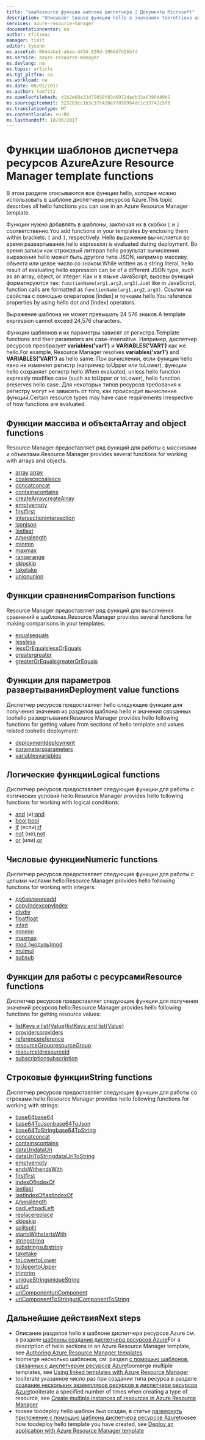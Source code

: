 ```yaml
---
title: "aaaResource функции шаблона диспетчера | Документы Microsoft"
description: "Описывает toouse функции hello в значениях tooretrieve шаблона диспетчера ресурсов Azure, работы со строками и числовые значения и получить сведения о развертывании."
services: azure-resource-manager
documentationcenter: na
author: tfitzmac
manager: timlt
editor: tysonn
ms.assetid: 0644abe1-abaa-443d-820d-1966d7d26bfd
ms.service: azure-resource-manager
ms.devlang: na
ms.topic: article
ms.tgt_pltfrm: na
ms.workload: na
ms.date: 08/01/2017
ms.author: tomfitz
ms.openlocfilehash: d1b2e68a33d75058f83d6972dadb33a6390d49b2
ms.sourcegitcommit: 523283cc1b3c37c428e77850964dc1c33742c5f0
ms.translationtype: MT
ms.contentlocale: ru-RU
ms.lasthandoff: 10/06/2017
---
```

# <a name="azure-resource-manager-template-functions"></a><span data-ttu-id="4f95c-103">Функции шаблонов диспетчера ресурсов Azure</span><span class="sxs-lookup"><span data-stu-id="4f95c-103">Azure Resource Manager template functions</span></span>
<span data-ttu-id="4f95c-104">В этом разделе описываются все функции hello, которые можно использовать в шаблоне диспетчера ресурсов Azure.</span><span class="sxs-lookup"><span data-stu-id="4f95c-104">This topic describes all hello functions you can use in an Azure Resource Manager template.</span></span>

<span data-ttu-id="4f95c-105">Функции нужно добавлять в шаблоны, заключая их в скобки `[` и `]` соответственно.</span><span class="sxs-lookup"><span data-stu-id="4f95c-105">You add functions in your templates by enclosing them within brackets: `[` and `]`, respectively.</span></span> <span data-ttu-id="4f95c-106">Hello выражение вычисляется во время развертывания.</span><span class="sxs-lookup"><span data-stu-id="4f95c-106">hello expression is evaluated during deployment.</span></span> <span data-ttu-id="4f95c-107">Во время записи как строковый литерал hello результат вычисления выражения hello может быть другого типа JSON, например массиву, объекта или целое число со знаком.</span><span class="sxs-lookup"><span data-stu-id="4f95c-107">While written as a string literal, hello result of evaluating hello expression can be of a different JSON type, such as an array, object, or integer.</span></span> <span data-ttu-id="4f95c-108">Как и в языке JavaScript, вызовы функций форматируются так: `functionName(arg1,arg2,arg3)`.</span><span class="sxs-lookup"><span data-stu-id="4f95c-108">Just like in JavaScript, function calls are formatted as `functionName(arg1,arg2,arg3)`.</span></span> <span data-ttu-id="4f95c-109">Ссылки на свойства с помощью операторов [index] и точками hello.</span><span class="sxs-lookup"><span data-stu-id="4f95c-109">You reference properties by using hello dot and [index] operators.</span></span>

<span data-ttu-id="4f95c-110">Выражение шаблона не может превышать 24 576 знаков.</span><span class="sxs-lookup"><span data-stu-id="4f95c-110">A template expression cannot exceed 24,576 characters.</span></span>

<span data-ttu-id="4f95c-111">Функции шаблонов и их параметры зависят от регистра.</span><span class="sxs-lookup"><span data-stu-id="4f95c-111">Template functions and their parameters are case-insensitive.</span></span> <span data-ttu-id="4f95c-112">Например, диспетчер ресурсов преобразует **variables('var1')** и **VARIABLES('VAR1')** как же hello.</span><span class="sxs-lookup"><span data-stu-id="4f95c-112">For example, Resource Manager resolves **variables('var1')** and **VARIABLES('VAR1')** as hello same.</span></span> <span data-ttu-id="4f95c-113">При вычислении, если функция hello явно не изменяет регистр (например toUpper или toLower), функции hello сохраняет регистр hello.</span><span class="sxs-lookup"><span data-stu-id="4f95c-113">When evaluated, unless hello function expressly modifies case (such as toUpper or toLower), hello function preserves hello case.</span></span> <span data-ttu-id="4f95c-114">Для некоторых типов ресурсов требования к регистру могут не зависеть от того, как происходит вычисление функций.</span><span class="sxs-lookup"><span data-stu-id="4f95c-114">Certain resource types may have case requirements irrespective of how functions are evaluated.</span></span>

<a id="array" />
<a id="coalesce" />
<a id="concatarray" />
<a id="contains" />
<a id="createarray" />
<a id="empty" />
<a id="first" />
<a id="intersection" />
<a id="last" />
<a id="length" />
<a id="min" />
<a id="max" />
<a id="range" />
<a id="skip" />
<a id="take" />
<a id="union" />

## <a name="array-and-object-functions"></a><span data-ttu-id="4f95c-115">Функции массива и объекта</span><span class="sxs-lookup"><span data-stu-id="4f95c-115">Array and object functions</span></span>
<span data-ttu-id="4f95c-116">Resource Manager предоставляет ряд функций для работы с массивами и объектами.</span><span class="sxs-lookup"><span data-stu-id="4f95c-116">Resource Manager provides several functions for working with arrays and objects.</span></span>

* <span data-ttu-id="4f95c-117">[array](resource-group-template-functions-array.md#array).</span><span class="sxs-lookup"><span data-stu-id="4f95c-117">[array](resource-group-template-functions-array.md#array)</span></span>
* [<span data-ttu-id="4f95c-118">coalesce</span><span class="sxs-lookup"><span data-stu-id="4f95c-118">coalesce</span></span>](resource-group-template-functions-array.md#coalesce)
* [<span data-ttu-id="4f95c-119">concat</span><span class="sxs-lookup"><span data-stu-id="4f95c-119">concat</span></span>](resource-group-template-functions-array.md#concat)
* [<span data-ttu-id="4f95c-120">contains</span><span class="sxs-lookup"><span data-stu-id="4f95c-120">contains</span></span>](resource-group-template-functions-array.md#contains)
* [<span data-ttu-id="4f95c-121">createArray</span><span class="sxs-lookup"><span data-stu-id="4f95c-121">createArray</span></span>](resource-group-template-functions-array.md#createarray)
* [<span data-ttu-id="4f95c-122">empty</span><span class="sxs-lookup"><span data-stu-id="4f95c-122">empty</span></span>](resource-group-template-functions-array.md#empty)
* [<span data-ttu-id="4f95c-123">first</span><span class="sxs-lookup"><span data-stu-id="4f95c-123">first</span></span>](resource-group-template-functions-array.md#first)
* [<span data-ttu-id="4f95c-124">intersection</span><span class="sxs-lookup"><span data-stu-id="4f95c-124">intersection</span></span>](resource-group-template-functions-array.md#intersection)
* [<span data-ttu-id="4f95c-125">json</span><span class="sxs-lookup"><span data-stu-id="4f95c-125">json</span></span>](resource-group-template-functions-array.md#json)
* [<span data-ttu-id="4f95c-126">last</span><span class="sxs-lookup"><span data-stu-id="4f95c-126">last</span></span>](resource-group-template-functions-array.md#last)
* [<span data-ttu-id="4f95c-127">длина</span><span class="sxs-lookup"><span data-stu-id="4f95c-127">length</span></span>](resource-group-template-functions-array.md#length)
* [<span data-ttu-id="4f95c-128">min</span><span class="sxs-lookup"><span data-stu-id="4f95c-128">min</span></span>](resource-group-template-functions-array.md#min)
* [<span data-ttu-id="4f95c-129">max</span><span class="sxs-lookup"><span data-stu-id="4f95c-129">max</span></span>](resource-group-template-functions-array.md#max)
* [<span data-ttu-id="4f95c-130">range</span><span class="sxs-lookup"><span data-stu-id="4f95c-130">range</span></span>](resource-group-template-functions-array.md#range)
* [<span data-ttu-id="4f95c-131">skip</span><span class="sxs-lookup"><span data-stu-id="4f95c-131">skip</span></span>](resource-group-template-functions-array.md#skip)
* [<span data-ttu-id="4f95c-132">take</span><span class="sxs-lookup"><span data-stu-id="4f95c-132">take</span></span>](resource-group-template-functions-array.md#take)
* [<span data-ttu-id="4f95c-133">union</span><span class="sxs-lookup"><span data-stu-id="4f95c-133">union</span></span>](resource-group-template-functions-array.md#union)

<a id="equals" />
<a id="less" />
<a id="lessorequals" />
<a id="greater" />
<a id="greaterorequals" />

## <a name="comparison-functions"></a><span data-ttu-id="4f95c-134">Функции сравнения</span><span class="sxs-lookup"><span data-stu-id="4f95c-134">Comparison functions</span></span>
<span data-ttu-id="4f95c-135">Resource Manager предоставляет ряд функций для выполнения сравнений в шаблонах.</span><span class="sxs-lookup"><span data-stu-id="4f95c-135">Resource Manager provides several functions for making comparisons in your templates.</span></span>

* [<span data-ttu-id="4f95c-136">equals</span><span class="sxs-lookup"><span data-stu-id="4f95c-136">equals</span></span>](resource-group-template-functions-comparison.md#equals)
* [<span data-ttu-id="4f95c-137">less</span><span class="sxs-lookup"><span data-stu-id="4f95c-137">less</span></span>](resource-group-template-functions-comparison.md#less)
* [<span data-ttu-id="4f95c-138">lessOrEquals</span><span class="sxs-lookup"><span data-stu-id="4f95c-138">lessOrEquals</span></span>](resource-group-template-functions-comparison.md#lessorequals)
* [<span data-ttu-id="4f95c-139">greater</span><span class="sxs-lookup"><span data-stu-id="4f95c-139">greater</span></span>](resource-group-template-functions-comparison.md#greater)
* [<span data-ttu-id="4f95c-140">greaterOrEquals</span><span class="sxs-lookup"><span data-stu-id="4f95c-140">greaterOrEquals</span></span>](resource-group-template-functions-comparison.md#greaterorequals)

<a id="deployment" />
<a id="parameters" />
<a id="variables" />

## <a name="deployment-value-functions"></a><span data-ttu-id="4f95c-141">Функции для параметров развертывания</span><span class="sxs-lookup"><span data-stu-id="4f95c-141">Deployment value functions</span></span>
<span data-ttu-id="4f95c-142">Диспетчер ресурсов предоставляет hello следующие функции для получения значения из разделов шаблона hello и значения связанных toohello развертывания:</span><span class="sxs-lookup"><span data-stu-id="4f95c-142">Resource Manager provides hello following functions for getting values from sections of hello template and values related toohello deployment:</span></span>

* [<span data-ttu-id="4f95c-143">deployment</span><span class="sxs-lookup"><span data-stu-id="4f95c-143">deployment</span></span>](resource-group-template-functions-deployment.md#deployment)
* [<span data-ttu-id="4f95c-144">parameters</span><span class="sxs-lookup"><span data-stu-id="4f95c-144">parameters</span></span>](resource-group-template-functions-deployment.md#parameters)
* [<span data-ttu-id="4f95c-145">variables</span><span class="sxs-lookup"><span data-stu-id="4f95c-145">variables</span></span>](resource-group-template-functions-deployment.md#variables)

<a id="add" />
<a id="copyindex" />
<a id="div" />
<a id="float" />
<a id="int" />
<a id="minint" />
<a id="maxint" />
<a id="mod" />
<a id="mul" />
<a id="sub" />

## <a name="logical-functions"></a><span data-ttu-id="4f95c-146">Логические функции</span><span class="sxs-lookup"><span data-stu-id="4f95c-146">Logical functions</span></span>
<span data-ttu-id="4f95c-147">Диспетчер ресурсов предоставляет следующие функции для работы с логических условий hello:</span><span class="sxs-lookup"><span data-stu-id="4f95c-147">Resource Manager provides hello following functions for working with logical conditions:</span></span>

* <span data-ttu-id="4f95c-148">[and](resource-group-template-functions-logical.md#and) (и);</span><span class="sxs-lookup"><span data-stu-id="4f95c-148">[and](resource-group-template-functions-logical.md#and)</span></span>
* <span data-ttu-id="4f95c-149">[bool](resource-group-template-functions-logical.md#bool);</span><span class="sxs-lookup"><span data-stu-id="4f95c-149">[bool](resource-group-template-functions-logical.md#bool)</span></span>
* <span data-ttu-id="4f95c-150">[if](resource-group-template-functions-logical.md#if) (если);</span><span class="sxs-lookup"><span data-stu-id="4f95c-150">[if](resource-group-template-functions-logical.md#if)</span></span>
* <span data-ttu-id="4f95c-151">[not](resource-group-template-functions-logical.md#not) (не);</span><span class="sxs-lookup"><span data-stu-id="4f95c-151">[not](resource-group-template-functions-logical.md#not)</span></span>
* <span data-ttu-id="4f95c-152">[or](resource-group-template-functions-logical.md#or) (или).</span><span class="sxs-lookup"><span data-stu-id="4f95c-152">[or](resource-group-template-functions-logical.md#or)</span></span>

## <a name="numeric-functions"></a><span data-ttu-id="4f95c-153">Числовые функции</span><span class="sxs-lookup"><span data-stu-id="4f95c-153">Numeric functions</span></span>
<span data-ttu-id="4f95c-154">Диспетчер ресурсов предоставляет следующие функции для работы с целыми числами hello:</span><span class="sxs-lookup"><span data-stu-id="4f95c-154">Resource Manager provides hello following functions for working with integers:</span></span>

* [<span data-ttu-id="4f95c-155">добавление</span><span class="sxs-lookup"><span data-stu-id="4f95c-155">add</span></span>](resource-group-template-functions-numeric.md#add)
* [<span data-ttu-id="4f95c-156">copyIndex</span><span class="sxs-lookup"><span data-stu-id="4f95c-156">copyIndex</span></span>](resource-group-template-functions-numeric.md#copyindex)
* [<span data-ttu-id="4f95c-157">div</span><span class="sxs-lookup"><span data-stu-id="4f95c-157">div</span></span>](resource-group-template-functions-numeric.md#div)
* [<span data-ttu-id="4f95c-158">float</span><span class="sxs-lookup"><span data-stu-id="4f95c-158">float</span></span>](resource-group-template-functions-numeric.md#float)
* [<span data-ttu-id="4f95c-159">int</span><span class="sxs-lookup"><span data-stu-id="4f95c-159">int</span></span>](resource-group-template-functions-numeric.md#int)
* [<span data-ttu-id="4f95c-160">min</span><span class="sxs-lookup"><span data-stu-id="4f95c-160">min</span></span>](resource-group-template-functions-numeric.md#min)
* [<span data-ttu-id="4f95c-161">max</span><span class="sxs-lookup"><span data-stu-id="4f95c-161">max</span></span>](resource-group-template-functions-numeric.md#max)
* [<span data-ttu-id="4f95c-162">mod (модуль)</span><span class="sxs-lookup"><span data-stu-id="4f95c-162">mod</span></span>](resource-group-template-functions-numeric.md#mod)
* [<span data-ttu-id="4f95c-163">mul</span><span class="sxs-lookup"><span data-stu-id="4f95c-163">mul</span></span>](resource-group-template-functions-numeric.md#mul)
* [<span data-ttu-id="4f95c-164">sub</span><span class="sxs-lookup"><span data-stu-id="4f95c-164">sub</span></span>](resource-group-template-functions-numeric.md#sub)

<a id="listkeys" />
<a id="list" />
<a id="providers" />
<a id="reference" />
<a id="resourcegroup" />
<a id="resourceid" />
<a id="subscription" />

## <a name="resource-functions"></a><span data-ttu-id="4f95c-165">Функции для работы с ресурсами</span><span class="sxs-lookup"><span data-stu-id="4f95c-165">Resource functions</span></span>
<span data-ttu-id="4f95c-166">Диспетчер ресурсов предоставляет следующие функции для получения значений ресурсов hello:</span><span class="sxs-lookup"><span data-stu-id="4f95c-166">Resource Manager provides hello following functions for getting resource values:</span></span>

* [<span data-ttu-id="4f95c-167">listKeys и list{Value}</span><span class="sxs-lookup"><span data-stu-id="4f95c-167">listKeys and list{Value}</span></span>](resource-group-template-functions-resource.md#listkeys)
* [<span data-ttu-id="4f95c-168">providers</span><span class="sxs-lookup"><span data-stu-id="4f95c-168">providers</span></span>](resource-group-template-functions-resource.md#providers)
* [<span data-ttu-id="4f95c-169">reference</span><span class="sxs-lookup"><span data-stu-id="4f95c-169">reference</span></span>](resource-group-template-functions-resource.md#reference)
* [<span data-ttu-id="4f95c-170">resourceGroup</span><span class="sxs-lookup"><span data-stu-id="4f95c-170">resourceGroup</span></span>](resource-group-template-functions-resource.md#resourcegroup)
* [<span data-ttu-id="4f95c-171">resourceId</span><span class="sxs-lookup"><span data-stu-id="4f95c-171">resourceId</span></span>](resource-group-template-functions-resource.md#resourceid)
* [<span data-ttu-id="4f95c-172">subscription</span><span class="sxs-lookup"><span data-stu-id="4f95c-172">subscription</span></span>](resource-group-template-functions-resource.md#subscription)

<a id="base64" />
<a id="base64tojson" />
<a id="base64tostring" />
<a id="concat" />
<a id="containsstring" />
<a id="datauri" />
<a id="datauritostring" />
<a id="emptystring" />
<a id="endswith" />
<a id="firststring" />
<a id="indexof" />
<a id="laststring" />
<a id="lastindexof" />
<a id="lengthstring" />
<a id="padleft" />
<a id="replace" />
<a id="skipstring" />
<a id="split" />
<a id="startswith" />
<a id="string" />
<a id="substring" />
<a id="takestring" />
<a id="tolower" />
<a id="toupper" />
<a id="trim" />
<a id="uniquestring" />
<a id="uri" />
<a id="uricomponent" />
<a id="uricomponenttostring" />

## <a name="string-functions"></a><span data-ttu-id="4f95c-173">Строковые функции</span><span class="sxs-lookup"><span data-stu-id="4f95c-173">String functions</span></span>
<span data-ttu-id="4f95c-174">Диспетчер ресурсов предоставляет следующие функции для работы со строками hello:</span><span class="sxs-lookup"><span data-stu-id="4f95c-174">Resource Manager provides hello following functions for working with strings:</span></span>

* [<span data-ttu-id="4f95c-175">base64</span><span class="sxs-lookup"><span data-stu-id="4f95c-175">base64</span></span>](resource-group-template-functions-string.md#base64)
* [<span data-ttu-id="4f95c-176">base64ToJson</span><span class="sxs-lookup"><span data-stu-id="4f95c-176">base64ToJson</span></span>](resource-group-template-functions-string.md#base64tojson)
* [<span data-ttu-id="4f95c-177">base64ToString</span><span class="sxs-lookup"><span data-stu-id="4f95c-177">base64ToString</span></span>](resource-group-template-functions-string.md#base64tostring)
* [<span data-ttu-id="4f95c-178">concat</span><span class="sxs-lookup"><span data-stu-id="4f95c-178">concat</span></span>](resource-group-template-functions-string.md#concat)
* [<span data-ttu-id="4f95c-179">contains</span><span class="sxs-lookup"><span data-stu-id="4f95c-179">contains</span></span>](resource-group-template-functions-string.md#contains)
* [<span data-ttu-id="4f95c-180">dataUri</span><span class="sxs-lookup"><span data-stu-id="4f95c-180">dataUri</span></span>](resource-group-template-functions-string.md#datauri)
* [<span data-ttu-id="4f95c-181">dataUriToString</span><span class="sxs-lookup"><span data-stu-id="4f95c-181">dataUriToString</span></span>](resource-group-template-functions-string.md#datauritostring)
* [<span data-ttu-id="4f95c-182">empty</span><span class="sxs-lookup"><span data-stu-id="4f95c-182">empty</span></span>](resource-group-template-functions-string.md#empty)
* [<span data-ttu-id="4f95c-183">endsWith</span><span class="sxs-lookup"><span data-stu-id="4f95c-183">endsWith</span></span>](resource-group-template-functions-string.md#endswith)
* [<span data-ttu-id="4f95c-184">first</span><span class="sxs-lookup"><span data-stu-id="4f95c-184">first</span></span>](resource-group-template-functions-string.md#first)
* [<span data-ttu-id="4f95c-185">indexOf</span><span class="sxs-lookup"><span data-stu-id="4f95c-185">indexOf</span></span>](resource-group-template-functions-string.md#indexof)
* [<span data-ttu-id="4f95c-186">last</span><span class="sxs-lookup"><span data-stu-id="4f95c-186">last</span></span>](resource-group-template-functions-string.md#last)
* [<span data-ttu-id="4f95c-187">lastIndexOf</span><span class="sxs-lookup"><span data-stu-id="4f95c-187">lastIndexOf</span></span>](resource-group-template-functions-string.md#lastindexof)
* [<span data-ttu-id="4f95c-188">длина</span><span class="sxs-lookup"><span data-stu-id="4f95c-188">length</span></span>](resource-group-template-functions-string.md#length)
* [<span data-ttu-id="4f95c-189">padLeft</span><span class="sxs-lookup"><span data-stu-id="4f95c-189">padLeft</span></span>](resource-group-template-functions-string.md#padleft)
* [<span data-ttu-id="4f95c-190">replace</span><span class="sxs-lookup"><span data-stu-id="4f95c-190">replace</span></span>](resource-group-template-functions-string.md#replace)
* [<span data-ttu-id="4f95c-191">skip</span><span class="sxs-lookup"><span data-stu-id="4f95c-191">skip</span></span>](resource-group-template-functions-string.md#skip)
* [<span data-ttu-id="4f95c-192">split</span><span class="sxs-lookup"><span data-stu-id="4f95c-192">split</span></span>](resource-group-template-functions-string.md#split)
* [<span data-ttu-id="4f95c-193">startsWith</span><span class="sxs-lookup"><span data-stu-id="4f95c-193">startsWith</span></span>](resource-group-template-functions-string.md#startswith)
* [<span data-ttu-id="4f95c-194">string</span><span class="sxs-lookup"><span data-stu-id="4f95c-194">string</span></span>](resource-group-template-functions-string.md#string)
* [<span data-ttu-id="4f95c-195">substring</span><span class="sxs-lookup"><span data-stu-id="4f95c-195">substring</span></span>](resource-group-template-functions-string.md#substring)
* [<span data-ttu-id="4f95c-196">take</span><span class="sxs-lookup"><span data-stu-id="4f95c-196">take</span></span>](resource-group-template-functions-string.md#take)
* [<span data-ttu-id="4f95c-197">toLower</span><span class="sxs-lookup"><span data-stu-id="4f95c-197">toLower</span></span>](resource-group-template-functions-string.md#tolower)
* [<span data-ttu-id="4f95c-198">toUpper</span><span class="sxs-lookup"><span data-stu-id="4f95c-198">toUpper</span></span>](resource-group-template-functions-string.md#toupper)
* [<span data-ttu-id="4f95c-199">trim</span><span class="sxs-lookup"><span data-stu-id="4f95c-199">trim</span></span>](resource-group-template-functions-string.md#trim)
* [<span data-ttu-id="4f95c-200">uniqueString</span><span class="sxs-lookup"><span data-stu-id="4f95c-200">uniqueString</span></span>](resource-group-template-functions-string.md#uniquestring)
* [<span data-ttu-id="4f95c-201">uri</span><span class="sxs-lookup"><span data-stu-id="4f95c-201">uri</span></span>](resource-group-template-functions-string.md#uri)
* [<span data-ttu-id="4f95c-202">uriComponent</span><span class="sxs-lookup"><span data-stu-id="4f95c-202">uriComponent</span></span>](resource-group-template-functions-string.md#uricomponent)
* [<span data-ttu-id="4f95c-203">uriComponentToString</span><span class="sxs-lookup"><span data-stu-id="4f95c-203">uriComponentToString</span></span>](resource-group-template-functions-string.md#uricomponenttostring)


## <a name="next-steps"></a><span data-ttu-id="4f95c-204">Дальнейшие действия</span><span class="sxs-lookup"><span data-stu-id="4f95c-204">Next steps</span></span>
* <span data-ttu-id="4f95c-205">Описание разделов hello в шаблоне диспетчера ресурсов Azure см. в разделе [шаблоны создания диспетчера ресурсов Azure](resource-group-authoring-templates.md)</span><span class="sxs-lookup"><span data-stu-id="4f95c-205">For a description of hello sections in an Azure Resource Manager template, see [Authoring Azure Resource Manager templates](resource-group-authoring-templates.md)</span></span>
* <span data-ttu-id="4f95c-206">toomerge несколько шаблонов, см. раздел [с помощью шаблонов, связанных с диспетчером ресурсов Azure](resource-group-linked-templates.md)</span><span class="sxs-lookup"><span data-stu-id="4f95c-206">toomerge multiple templates, see [Using linked templates with Azure Resource Manager](resource-group-linked-templates.md)</span></span>
* <span data-ttu-id="4f95c-207">tooiterate указанное число раз при создании типа ресурса в разделе [создание нескольких экземпляров ресурсов в диспетчере ресурсов Azure](resource-group-create-multiple.md)</span><span class="sxs-lookup"><span data-stu-id="4f95c-207">tooiterate a specified number of times when creating a type of resource, see [Create multiple instances of resources in Azure Resource Manager](resource-group-create-multiple.md)</span></span>
* <span data-ttu-id="4f95c-208">toosee toodeploy hello шаблон был создан, в статье [развернуть приложение с помощью шаблона диспетчера ресурсов Azure](resource-group-template-deploy.md)</span><span class="sxs-lookup"><span data-stu-id="4f95c-208">toosee how toodeploy hello template you have created, see [Deploy an application with Azure Resource Manager template](resource-group-template-deploy.md)</span></span>

